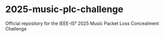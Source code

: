# 2025-music-plc-challenge
Official repository for the IEEE-IS² 2025 Music Packet Loss Concealment Challenge
